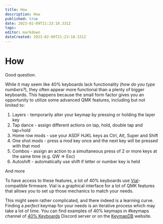 ```yaml
---
title: How
description: How 
published: true
date: 2023-02-09T21:23:18.331Z
tags: 
editor: markdown
dateCreated: 2023-02-09T21:23:18.331Z
---
```


# How

Good question. 

While it may seem like 40% keyboards lack functionality (_how do you type numbers?_), they often appear more functional than a plenty of bigger keyboards. This happens because the small form factor gives you an opportunity to utilize some advanced QMK features, including but not limited to:
1. Layers - temporarily alter your keymap by pressing or holding the layer key
2. Tap dance - assign different actions on tap, hold, double tap and tap+hold
3. Home row mods - use your ASDF HJKL keys as Ctrl, Alt, Super and Shift
4. One shot mods - press a mod key once and the next key will be pressed with that mod
5. Combos - assign an action to a simultaneous press of 2 or more keys at the same time (e.g. QW => Esc) 
6. Autoshift - automatically use shift if letter or number key is held

And more

To have access to these features, a lot of 40% keyboards use [Vial](https://get.vial.today/)-compatible firmware. Vial is a graphical interface for a lot of QMK features that allows you to set up those mechanics to match your needs.

This might seem rather complicated, and there indeed is a learning curve. Finding a *perfect* keymap for your needs is an iterative process which may take a lot of time. You can find examples of 40% keymaps in \#keymaps channel of [40% Keyboards](https://discord.gg/40percent) Discord server or on the [KeymapDB](https://keymapdb.com/) website.